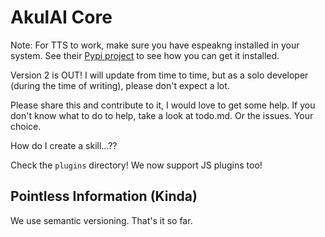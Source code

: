 # AkulAI Core

Note: For TTS to work, make sure you have espeakng installed in your system. See their [Pypi project](https://pypi.org/project/espeakng/) to see how you can get it installed.

Version 2 is OUT!  I will update from time to time, but as a solo developer (during the time of writing), please don't expect a lot.

Please share this and contribute to it, I would love to get some help. If you don't know what to do to help, take a look at todo.md. Or the issues. Your choice.

How do I create a skill...??

Check the `plugins` directory! We now support JS plugins too!

## Pointless Information (Kinda)

We use semantic versioning. That's it so far.
